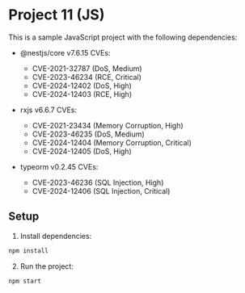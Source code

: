 # Project 11 (JS)

This is a sample JavaScript project with the following dependencies:

- @nestjs/core v7.6.15
  CVEs:
  - CVE-2021-32787 (DoS, Medium)
  - CVE-2023-46234 (RCE, Critical)
  - CVE-2024-12402 (DoS, High)
  - CVE-2024-12403 (RCE, High)

- rxjs v6.6.7
  CVEs:
  - CVE-2021-23434 (Memory Corruption, High)
  - CVE-2023-46235 (DoS, Medium)
  - CVE-2024-12404 (Memory Corruption, Critical)
  - CVE-2024-12405 (DoS, High)

- typeorm v0.2.45
  CVEs:
  - CVE-2023-46236 (SQL Injection, High)
  - CVE-2024-12406 (SQL Injection, Critical)


## Setup

1. Install dependencies:
```bash
npm install
```

2. Run the project:
```bash
npm start
```
